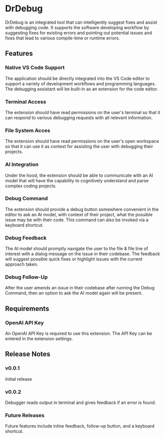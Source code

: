 # DrDebug

DrDebug is an integrated tool that can intelligently suggest fixes and assist with debugging code. It supports the software developing workflow by suggesting fixes for existing errors and pointing out potential issues and fixes that lead to various compile-time or runtime errors.

## Features

### Native VS Code Support 
The application should be directly integrated into the VS Code editor to support a variety of development workflows and programming languages. The debugging assistant will be built-in as an extension for the code editor.

### Terminal Access
The extension should have read permissions on the user's terminal so that it can respond to various debugging requests with all relevant information.

### File System Acces
The extension should have read permissions on the user's open workspace so that it can use it as context for assisting the user with debugging their projects.

### AI Integration
Under the hood, the extension should be able to communicate with an AI model that will have the capability to cognitively understand and parse complex coding projects.

### Debug Command
The extension should provide a debug button somewhere convenient in the editor to ask an AI model, with context of their project, what the possible issue may be with their code. This command can also be invoked via a keyboard shortcut.

### Debug Feedback
The AI model should promptly navigate the user to the file & file line of interest with a dialog message on the issue in their codebase. The feedback will suggest possible quick fixes or highlight issues with the current approach taken.

### Debug Follow-Up
After the user amends an issue in their codebase after running the Debug Command, then an option to ask the AI model again will be present.

## Requirements

### OpenAI API Key
An OpenAI API Key is required to use this extension. The API Key can be entered in the extension settings.

<!-- ## Known Issues -->


## Release Notes

### v0.0.1
Initial release

### v0.0.2
Debugger reads output in terminal and gives feedback if an error is found.

### Future Releases
Future features include inline feedback, follow-up button, and a keyboard shortcut.